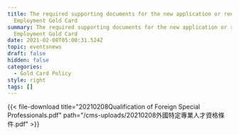 ```yaml
---
title: The required supporting documents for the new application or renewal of
  Employment Gold Card
summary: The required supporting documents for the new application or renewal of
  Employment Gold Card
date: 2021-02-08T05:00:31.524Z
topic: eventsnews
draft: false
hidden: false
categories:
  - Gold Card Policy
style: right
tags: []
---
```

{{< file-download title="20210208Qualification of Foreign Special Professionals.pdf" path="/cms-uploads/20210208外國特定專業人才資格條件.pdf" >}}
